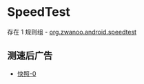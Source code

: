 # SpeedTest

存在 1 规则组 - [org.zwanoo.android.speedtest](/src/apps/org.zwanoo.android.speedtest.ts)

## 测速后广告

- [快照-0](https://gkd-kit.songe.li/import/12893175)
